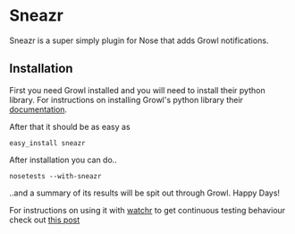 # Sneazr

Sneazr is a super simply plugin for Nose that adds Growl notifications.  

## Installation

First you need Growl installed and you will need to install their python library.  For instructions on installing Growl's python library their [documentation](http://growl.info/documentation/developer/python-support.php "Growl Python Library Info").

After that it should be as easy as

	easy_install sneazr
	
After installation you can do..

	nosetests --with-sneazr
	
..and a summary of its results will be spit out through Growl.  Happy Days!

For instructions on using it with [watchr](http://github.com/mynyml/watchr "Watchr on GitHub") to get continuous testing behaviour check out [this post](http://jessejoelmiller.com "Continuous testing with Nose and Watchr")

